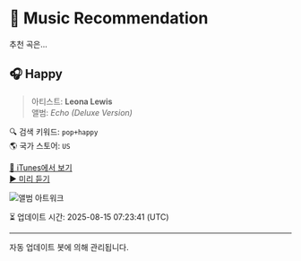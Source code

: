 
# 🎵 Music Recommendation

추천 곡은...

## 🎧 Happy  
> 아티스트: **Leona Lewis**  
> 앨범: _Echo (Deluxe Version)_  

🔍 검색 키워드: `pop+happy`  
🌎 국가 스토어: `US`

[🔗 iTunes에서 보기](https://music.apple.com/us/album/happy/340009386?i=340009443&uo=4)  
[▶️ 미리 듣기](https://audio-ssl.itunes.apple.com/itunes-assets/AudioPreview125/v4/06/1b/6f/061b6f11-4355-74c3-9975-fa1148c09a00/mzaf_14478952732730763722.plus.aac.p.m4a)

![앨범 아트워크](https://is1-ssl.mzstatic.com/image/thumb/Music124/v4/50/4a/a4/504aa4f8-9081-98f6-c46e-3c4f69d28c41/mzi.cqyfuvfd.jpg/100x100bb.jpg)

⏳ 업데이트 시간: 2025-08-15 07:23:41 (UTC)

---
자동 업데이트 봇에 의해 관리됩니다.
